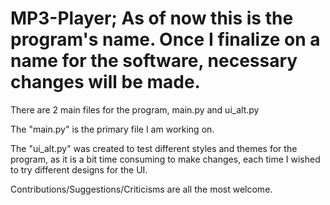 # MP3-Player; As of now this is the program's name. Once I finalize on a name for the software, necessary changes will be made.

There are 2 main files for the program, main.py and ui_alt.py

The "main.py" is the primary file I am working on.

The "ui_alt.py" was created to test different styles and themes for the program, as it is a bit time consuming to make changes, each time I wished to try different designs for the UI.

Contributions/Suggestions/Criticisms are all the most welcome.
